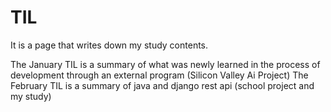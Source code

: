 # TIL
<Today i Learned>
It is a page that writes down my study contents.
  
  
The January TIL is a summary of what was newly learned in the process of development through an external program (Silicon Valley Ai Project)
The February TIL is a summary of java and django rest api (school project and my study)
